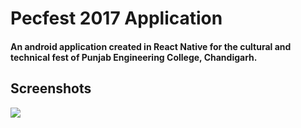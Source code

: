 # Pecfest 2017 Application
#### An android application created in React Native for the cultural and technical fest of Punjab Engineering College, Chandigarh.
## Screenshots
<img src="https://drive.google.com/open?id=1Bv3a-oqEYTzyiXvFYpC99j0XqVSAtR6R">
